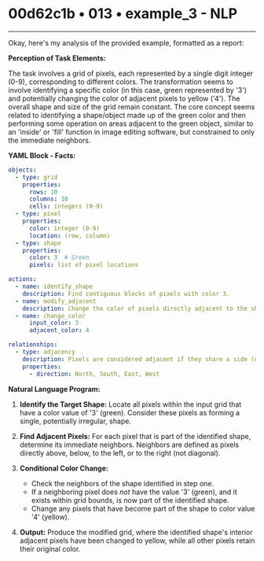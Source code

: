# 00d62c1b • 013 • example_3 - NLP

---
Okay, here's my analysis of the provided example, formatted as a report:

**Perception of Task Elements:**

The task involves a grid of pixels, each represented by a single digit integer (0-9), corresponding to different colors. The transformation seems to involve identifying a specific color (in this case, green represented by '3') and potentially changing the color of adjacent pixels to yellow ('4'). The overall shape and size of the grid remain constant. The core concept seems related to identifying a shape/object made up of the green color and then performing some operation on areas adjacent to the green object, similar to an 'inside' or 'fill' function in image editing software, but constrained to only the immediate neighbors.

**YAML Block - Facts:**



```yaml
objects:
  - type: grid
    properties:
      rows: 10
      columns: 10
      cells: integers (0-9)
  - type: pixel
    properties:
      color: integer (0-9)
      location: (row, column)
  - type: shape
    properties:
      color: 3  # Green
      pixels: list of pixel locations

actions:
  - name: identify_shape
    description: Find contiguous blocks of pixels with color 3.
  - name: modify_adjacent
    description: Change the color of pixels directly adjacent to the shape's boundary.
  - name: change_color
      input_color: 3
      adjacent_color: 4

relationships:
  - type: adjacency
    description: Pixels are considered adjacent if they share a side (not just a corner).
    properties:
      - direction: North, South, East, West
```



**Natural Language Program:**

1.  **Identify the Target Shape:** Locate all pixels within the input grid that have a color value of '3' (green). Consider these pixels as forming a single, potentially irregular, shape.

2.  **Find Adjacent Pixels:** For each pixel that is part of the identified shape, determine its immediate neighbors. Neighbors are defined as pixels directly above, below, to the left, or to the right (not diagonal).

3.  **Conditional Color Change:**
    *   Check the neighbors of the shape identified in step one.
    *   If a neighboring pixel does *not* have the value '3' (green), and it exists within grid bounds, is now part of the identified shape.
    *   Change any pixels that have become part of the shape to color value '4' (yellow).

4.  **Output:** Produce the modified grid, where the identified shape's interior adjacent pixels have been changed to yellow, while all other pixels retain their original color.


